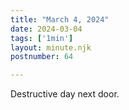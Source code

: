 ```yaml
---
title: "March 4, 2024"
date: 2024-03-04
tags: ['1min']
layout: minute.njk
postnumber: 64

---
```


Destructive day next door. 